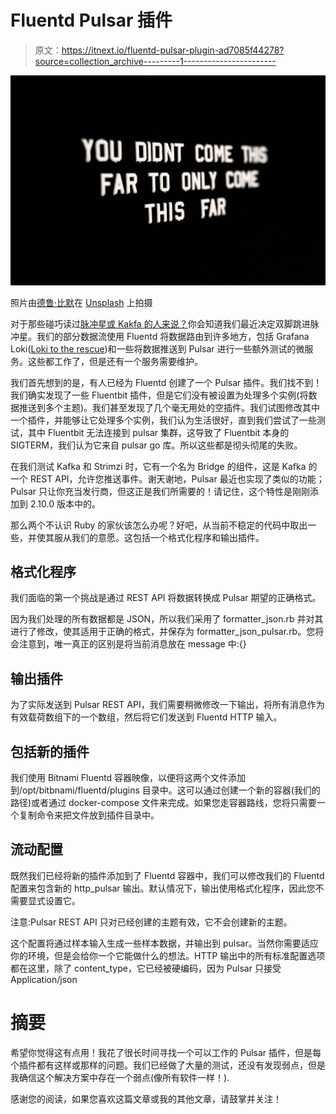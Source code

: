 # Fluentd Pulsar 插件

> 原文：<https://itnext.io/fluentd-pulsar-plugin-ad7085f44278?source=collection_archive---------1----------------------->

![](img/3133b4b21e22cbddbdb2f0e8a7a0e530.png)

照片由[德鲁·比默](https://unsplash.com/@drew_beamer?utm_source=medium&utm_medium=referral)在 [Unsplash](https://unsplash.com?utm_source=medium&utm_medium=referral) 上拍摄

对于那些碰巧读过[脉冲星或 Kakfa 的人来说？](/pulsar-or-kafka-and-the-lessons-from-doing-our-own-testing-a0180dfc4582)你会知道我们最近决定双脚跳进脉冲星。我们的部分数据流使用 Fluentd 将数据路由到许多地方，包括 Grafana Loki([Loki to the rescue](/loki-to-the-rescue-7c3cc0989a7))和一些将数据推送到 Pulsar 进行一些额外测试的微服务。这些都工作了，但是还有一个服务需要维护。

我们首先想到的是，有人已经为 Fluentd 创建了一个 Pulsar 插件。我们找不到！我们确实发现了一些 Fluentbit 插件，但是它们没有被设置为处理多个实例(将数据推送到多个主题)。我们甚至发现了几个毫无用处的空插件。我们试图修改其中一个插件，并能够让它处理多个实例，我们认为生活很好，直到我们尝试了一些测试，其中 Fluentbit 无法连接到 pulsar 集群，这导致了 Fluentbit 本身的 SIGTERM，我们认为它来自 pulsar go 库。所以这些都是彻头彻尾的失败。

在我们测试 Kafka 和 Strimzi 时，它有一个名为 Bridge 的组件，这是 Kafka 的一个 REST API，允许您推送事件。谢天谢地，Pulsar 最近也实现了类似的功能；Pulsar 只让你充当发行商，但这正是我们所需要的！请记住，这个特性是刚刚添加到 2.10.0 版本中的。

那么两个不认识 Ruby 的家伙该怎么办呢？好吧，从当前不稳定的代码中取出一些，并使其服从我们的意愿。这包括一个格式化程序和输出插件。

## 格式化程序

我们面临的第一个挑战是通过 REST API 将数据转换成 Pulsar 期望的正确格式。

因为我们处理的所有数据都是 JSON，所以我们采用了 formatter_json.rb 并对其进行了修改，使其适用于正确的格式，并保存为 formatter_json_pulsar.rb。您将会注意到，唯一真正的区别是将当前消息放在 message 中:{}

## 输出插件

为了实际发送到 Pulsar REST API，我们需要稍微修改一下输出，将所有消息作为有效载荷数组下的一个数组，然后将它们发送到 Fluentd HTTP 输入。

## 包括新的插件

我们使用 Bitnami Fluentd 容器映像，以便将这两个文件添加到/opt/bitbnami/fluentd/plugins 目录中。这可以通过创建一个新的容器(我们的路径)或者通过 docker-compose 文件来完成。如果您走容器路线，您将只需要一个复制命令来把文件放到插件目录中。

## 流动配置

既然我们已经将新的插件添加到了 Fluentd 容器中，我们可以修改我们的 Fluentd 配置来包含新的 http_pulsar 输出。默认情况下，输出使用格式化程序，因此您不需要显式设置它。

注意:Pulsar REST API 只对已经创建的主题有效，它不会创建新的主题。

这个配置将通过样本输入生成一些样本数据，并输出到 pulsar。当然你需要适应你的环境，但是会给你一个它能做什么的想法。HTTP 输出中的所有标准配置选项都在这里，除了 content_type，它已经被硬编码，因为 Pulsar 只接受 Application/json

# 摘要

希望你觉得这有点用！我花了很长时间寻找一个可以工作的 Pulsar 插件，但是每个插件都有这样或那样的问题。我们已经做了大量的测试，还没有发现弱点，但是我确信这个解决方案中存在一个弱点(像所有软件一样！).

感谢您的阅读，如果您喜欢这篇文章或我的其他文章，请鼓掌并关注！